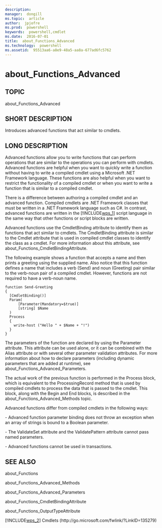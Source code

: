 ```yaml
---
description:  
manager:  dongill
ms.topic:  article
author:  jpjofre
ms.prod:  powershell
keywords:  powershell,cmdlet
ms.date:  2016-07-01
title:  about_Functions_Advanced
ms.technology:  powershell
ms.assetid:  95513aa6-a8e9-48a5-aa8a-677ad6fc5762
---
```


# about_Functions_Advanced
## TOPIC  
 about\_Functions\_Advanced  
  
## SHORT DESCRIPTION  
 Introduces advanced functions that act similar to cmdlets.  
  
## LONG DESCRIPTION  
 Advanced functions allow you to write functions that can perform operations that are similar to the operations you can perform with cmdlets. Advanced functions are helpful when you want to quickly write a function without having to write a compiled cmdlet using a Microsoft .NET Framework language. These functions are also helpful when you want to restrict the functionality of a compiled cmdlet or when you want to write a function that is similar to a compiled cmdlet.  
  
 There is a difference between authoring a compiled cmdlet and an advanced function. Compiled cmdlets are .NET Framework classes that must be written in a .NET Framework language such as C\#. In contrast, advanced functions are written in the [!INCLUDE[wps_1]()] script language in the same way that other functions or script blocks are written.  
  
 Advanced functions use the CmdletBinding attribute to identify them as functions that act similar to cmdlets. The CmdletBinding attribute is similar to the Cmdlet attribute that is used in compiled cmdlet classes to identify the class as a cmdlet. For more information about this attribute, see about\_Functions\_CmdletBindingAttribute.  
  
 The following example shows a function that accepts a name and then prints a greeting using the supplied name. Also notice that this function defines a name that includes a verb \(Send\) and noun \(Greeting\) pair similar to the verb\-noun pair of a compiled cmdlet. However, functions are not required to have a verb\-noun name.  
  
```  
function Send-Greeting  
{  
  [CmdletBinding()]  
  Param(  
      [Parameter(Mandatory=$true)]  
      [string] $Name  
  )  
  Process  
  {  
    write-host ("Hello " + $Name + "!")  
  }  
}  
```  
  
 The parameters of the function are declared by using the Parameter attribute. This attribute can be used alone, or it can be combined with the Alias attribute or with several other parameter validation attributes. For more information about how to declare parameters \(including dynamic parameters that are added at runtime\), see about\_Functions\_Advanced\_Parameters.  
  
 The actual work of the previous function is performed in the Process block, which is equivalent to the ProcessingRecord method that is used by compiled cmdlets to process the data that is passed to the cmdlet. This block, along with the Begin and End blocks, is described in the about\_Functions\_Advanced\_Methods topic.  
  
 Advanced functions differ from compiled cmdlets in the following ways:  
  
 \- Advanced function parameter binding does not throw an exception when an array of strings is bound to a Boolean parameter.  
  
 \- The ValidateSet attribute and the ValidatePattern attribute cannot pass named parameters.  
  
 \- Advanced functions cannot be used in transactions.  
  
## SEE ALSO  
 about\_Functions  
  
 about\_Functions\_Advanced\_Methods  
  
 about\_Functions\_Advanced\_Parameters  
  
 about\_Functions\_CmdletBindingAttribute  
  
 about\_Functions\_OutputTypeAttribute  
  
 [!INCLUDE[wps_2]()] Cmdlets \(http:\/\/go.microsoft.com\/fwlink\/?LinkID\=135279\)

